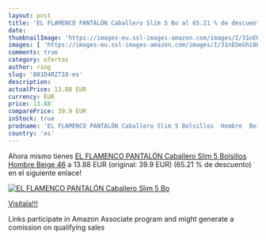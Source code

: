 ```yaml
---
layout: post
title: 'EL FLAMENCO PANTALÓN Caballero Slim 5 Bo al 65.21 % de descuento'
date: 
thumbnailImage: 'https://images-eu.ssl-images-amazon.com/images/I/31nEOeGhi8L._SL200_.jpg'
images: [ 'https://images-eu.ssl-images-amazon.com/images/I/31nEOeGhi8L._SL200_.jpg' ]
comments: true
category: ofertas
author: ring
slug: 'B01D4RZTI8-es'
description:
actualPrice: 13.88 EUR
currency: EUR
price: 13.88
comparePrice: 39.9 EUR
inStock: true
prodname: 'EL FLAMENCO PANTALÓN Caballero Slim 5 Bolsillos  Hombre  Beige 46'
country: 'es'
---
```


Ahora mismo tienes [EL FLAMENCO PANTALÓN Caballero Slim 5 Bolsillos  Hombre  Beige 46](https://www.amazon.es/dp/B01D4RZTI8/?tag=tolees-21) a 13.88 EUR (original: 39.9 EUR) (65.21 %  de descuento) en el siguiente enlace!

[![EL FLAMENCO PANTALÓN Caballero Slim 5 Bo](https://images-eu.ssl-images-amazon.com/images/I/31nEOeGhi8L._SL200_.jpg)](https://www.amazon.es/dp/B01D4RZTI8/?tag=tolees-21)

[Visítala!!!](https://www.amazon.es/dp/B01D4RZTI8/?tag=tolees-21)

Links participate in Amazon Associate program and might generate a comission on qualifying sales
